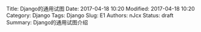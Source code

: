 Title: Django的通用试图
Date: 2017-04-18 10:20
Modified: 2017-04-18 10:20
Category: Django
Tags: Django
Slug: E1
Authors: nJcx
Status: draft
Summary: Django的通用试图介绍



